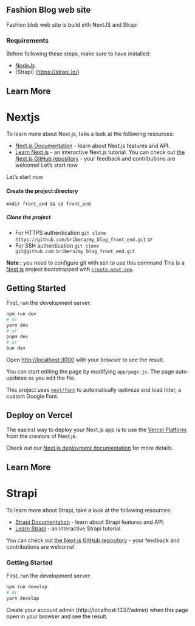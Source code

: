 ## Fashion Blog web site

Fashion blob web site is build eith NextJS and Strapi

### Requirements
Before following these steps, make sure to have installed:
- [NodeJs](https://nodejs.org/en)
- [Strapi] (https://strapi.io/)

## Learn More
# Nextjs
To learn more about Next.js, take a look at the following resources:
- [Next.js Documentation](https://nextjs.org/docs) - learn about Next.js features and API.
- [Learn Next.js](https://nextjs.org/learn) - an interactive Next.js tutorial.
You can check out [the Next.js GitHub repository](https://github.com/vercel/next.js/) - your feedback and contributions are welcome!
Let’s start now

Let’s start now
#### Create the project directory
`mkdir front_end && cd front_end`
##### Clone the project
- For HTTPS authentication
`git clone https://github.com/bribera/my_blog_front_end.git`
_or_
- For SSH authentication
`git clone git@github.com:bribera/my_blog_front_end.git`

**Note :** you need to configure git with ssh to use this command
This is a [Next.js](https://nextjs.org/) project bootstrapped with [`create-next-app`](https://github.com/vercel/next.js/tree/canary/packages/create-next-app).


## Getting Started

First, run the development server:

```bash
npm run dev
# or
yarn dev
# or
pnpm dev
# or
bun dev
```

Open [http://localhost:3000](http://localhost:3000) with your browser to see the result.

You can start editing the page by modifying `app/page.js`. The page auto-updates as you edit the file.

This project uses [`next/font`](https://nextjs.org/docs/basic-features/font-optimization) to automatically optimize and load Inter, a custom Google Font.

## Deploy on Vercel

The easiest way to deploy your Next.js app is to use the [Vercel Platform](https://vercel.com/new?utm_medium=default-template&filter=next.js&utm_source=create-next-app&utm_campaign=create-next-app-readme) from the creators of Next.js.

Check out our [Next.js deployment documentation](https://nextjs.org/docs/deployment) for more details.

## Learn More
#  Strapi
To learn more about Strapi, take a look at the following resources:

- [Strapi Documentation](https://docs.strapi.io/) - learn about Strapi features and API.
- [Learn Strapi](https://strapi.io/video-library/get-started-with-strapi-3-minutes) - an interactive Strapi tutorial.

You can check out [the Next.js GitHub repository](https://github.com/strapi/strapi) - your feedback and contributions are welcome!

### Getting Started

First, run the development server:

```bash
npm run develop
# or
yarn develop
```

Create your account admin (http://localhost:1337/admin) when this page open in your browser and see the result.





